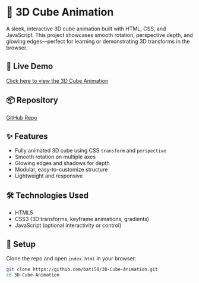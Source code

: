 # 🧊 3D Cube Animation

A sleek, interactive 3D cube animation built with HTML, CSS, and JavaScript. This project showcases smooth rotation, perspective depth, and glowing edges—perfect for learning or demonstrating 3D transforms in the browser.

## 🚀 Live Demo

[Click here to view the 3D Cube Animation](https://bati58.github.io/3D-Cube-Animation/)


## 📦 Repository
[GitHub Repo](https://github.com/bati58/3D-Cube-Animation)

## ✨ Features
- Fully animated 3D cube using CSS `transform` and `perspective`
- Smooth rotation on multiple axes
- Glowing edges and shadows for depth
- Modular, easy-to-customize structure
- Lightweight and responsive

## 🛠️ Technologies Used
- HTML5
- CSS3 (3D transforms, keyframe animations, gradients)
- JavaScript (optional interactivity or control)

## 🚀 Setup
Clone the repo and open `index.html` in your browser:
```bash
git clone https://github.com/bati58/3D-Cube-Animation.git
cd 3D-Cube-Animation
